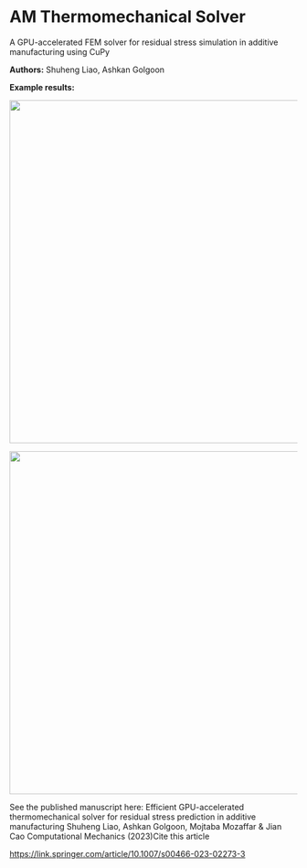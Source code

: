 # AM Thermomechanical Solver
A GPU-accelerated FEM solver for residual stress simulation in additive manufacturing using CuPy

**Authors:**
Shuheng Liao, Ashkan Golgoon

**Example results:**
<p align="middle">
  <img src="docs/files/L_contour.gif" width="600" />
</p>
<p align="middle">
  <img src="docs/files/L_zigzag.gif" width="600" />
</p>

See the published manuscript here:
Efficient GPU-accelerated thermomechanical solver for residual stress prediction in additive manufacturing
Shuheng Liao, Ashkan Golgoon, Mojtaba Mozaffar & Jian Cao 
Computational Mechanics (2023)Cite this article

https://link.springer.com/article/10.1007/s00466-023-02273-3
